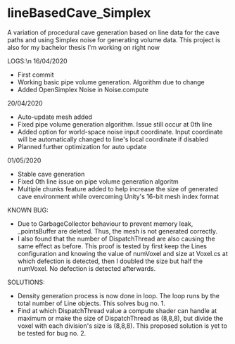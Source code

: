 # lineBasedCave_Simplex
A variation of procedural cave generation based on line data for the cave paths and using Simplex noise for generating volume data. This project is also for my bachelor thesis I'm working on right now

LOGS:\n
16/04/2020
- First commit
- Working basic pipe volume generation. Algorithm due to change
- Added OpenSimplex Noise in Noise.compute

20/04/2020
- Auto-update mesh added
- Fixed pipe volume generation algorithm. Issue still occur at 0th line
- Added option for world-space noise input coordinate. Input coordinate will be automatically changed to line's local coordinate if disabled
- Planned further optimization for auto update

01/05/2020
- Stable cave generation
- Fixed 0th line issue on pipe volume generation algoritm
- Multiple chunks feature added to help increase the size of generated cave environment while overcoming Unity's 16-bit mesh index format

KNOWN BUG:
- Due to GarbageCollector behaviour to prevent memory leak, _pointsBuffer are deleted. Thus, the mesh is not generated correctly.
- I also found that the number of DispatchThread are also causing the same effect as before. This proof is tested by first keep the Lines configuration and knowing the value of numVoxel and size at Voxel.cs at which defection is detected, then I doubled the size but half the numVoxel. No defection is detected afterwards.

SOLUTIONS:
- Density generation process is now done in loop. The loop runs by the total number of Line objects. This solves bug no. 1.
- Find at which DispatchThread value a compute shader can handle at maximum or make the size of DispatchThread as (8,8,8), but divide the voxel with each division's size is (8,8,8). This proposed solution is yet to be tested for bug no. 2.